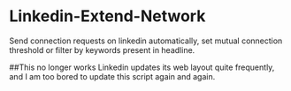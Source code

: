 # Linkedin-Extend-Network
Send connection requests on linkedin automatically, set mutual connection threshold or filter by keywords present in headline.

##This no longer works
Linkedin updates its web layout quite frequently, and I am too bored to update this script again and again.
